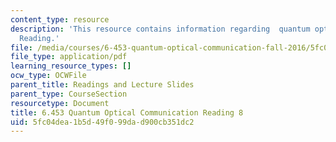 ```yaml
---
content_type: resource
description: 'This resource contains information regarding  quantum optical communication:
  Reading.'
file: /media/courses/6-453-quantum-optical-communication-fall-2016/5fc04dea1b5d49f099dad900cb351dc2_MIT6_453F16_Lect8_Notes.pdf
file_type: application/pdf
learning_resource_types: []
ocw_type: OCWFile
parent_title: Readings and Lecture Slides
parent_type: CourseSection
resourcetype: Document
title: 6.453 Quantum Optical Communication Reading 8
uid: 5fc04dea-1b5d-49f0-99da-d900cb351dc2
---
```


